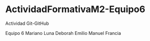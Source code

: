 # ActividadFormativaM2-Equipo6
Actividad Git-GitHub

Equipo 6
Mariano Luna 
Deborah
Emilio
Manuel
Francia
